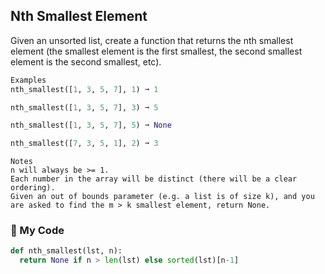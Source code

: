 ## Nth Smallest Element

Given an unsorted list, create a function that returns the nth smallest element (the smallest element is the first smallest, the second smallest element is the second smallest, etc).
```python
Examples
nth_smallest([1, 3, 5, 7], 1) ➞ 1

nth_smallest([1, 3, 5, 7], 3) ➞ 5

nth_smallest([1, 3, 5, 7], 5) ➞ None

nth_smallest([7, 3, 5, 1], 2) ➞ 3
```
```
Notes
n will always be >= 1.
Each number in the array will be distinct (there will be a clear ordering).
Given an out of bounds parameter (e.g. a list is of size k), and you are asked to find the m > k smallest element, return None.
```
### :snake: My Code
```python
def nth_smallest(lst, n):
  return None if n > len(lst) else sorted(lst)[n-1]
```
